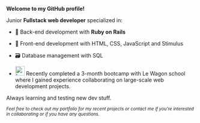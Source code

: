 **Welcome to my GitHub profile!**

Junior **Fullstack web developer** specialized in:

- 💾 Back-end development with **Ruby on Rails**

- 🎨 Front-end development with HTML, CSS, JavaScript and Stimulus

- 🗃️ Database management with SQL

-  <picture><img alt="Le Wagon's logo." src="https://etudestech.com/wp-content/uploads/2021/07/lewagon-logo-square-b6124eb974be375884558e4464efce48a9b5664f18422768156364363ecdd1fc.png" width="25px" height="25px"></picture>  Recently completed a 3-month bootcamp with Le Wagon school where I gained experience collaborating on large-scale web development projects.


Always learning and testing new dev stuff.

<sub>*Feel free to check out my portfolio for my recent projects or contact me if you're interested in collaborating or if you have any questions.*</sub>
